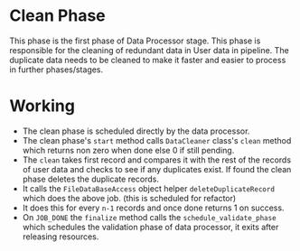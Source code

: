 # Clean Phase

This phase is the first phase of Data Processor stage. This phase is responsible for the cleaning of redundant data in User data in pipeline.
The duplicate data needs to be cleaned to make it faster and easier to process in further phases/stages.

# Working 

- The clean phase is scheduled directly by the data processor.
- The clean phase's `start` method calls `DataCleaner` class's `clean` method which returns non zero when done else 0 if still pending.
- The `clean` takes first record and compares it with the rest of the records of user data and checks to see if any duplicates exist. If found
the clean phase deletes the duplicate records.
- It calls the `FileDataBaseAccess` object helper `deleteDuplicateRecord` which does the above job. (this is scheduled for refactor)
- It does this for every `n-1` records and once done returns 1 on success.
- On `JOB_DONE` the `finalize` method calls the `schedule_validate_phase` which schedules the validation phase of data processor, it exits after releasing resources.
